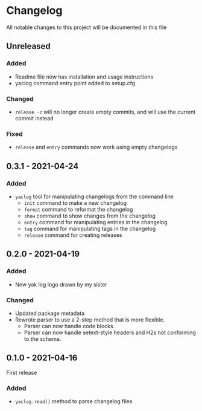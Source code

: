 # Changelog

All notable changes to this project will be documented in this file

## Unreleased

### Added

- Readme file now has installation and usage instructions
- yaclog command entry point added to setup.cfg

### Changed

- `release -c` will no longer create empty commits, and will use the current commit instead

### Fixed

- `release` and `entry` commands now work using empty changelogs

## 0.3.1 - 2021-04-24

### Added

- `yaclog` tool for manipulating changelogs from the command line
    - `init` command to make a new changelog
    - `format` command to reformat the changelog
    - `show` command to show changes from the changelog
    - `entry` command for manipulating entries in the changelog
    - `tag` command for manipulating tags in the changelog
    - `release` command for creating releases

## 0.2.0 - 2021-04-19

### Added

- New yak log logo drawn by my sister

### Changed

- Updated package metadata
- Rewrote parser to use a 2-step method that is more flexible.
    - Parser can now handle code blocks.
    - Parser can now handle setext-style headers and H2s not conforming to the schema.

## 0.1.0 - 2021-04-16

First release

### Added

- `yaclog.read()` method to parse changelog files